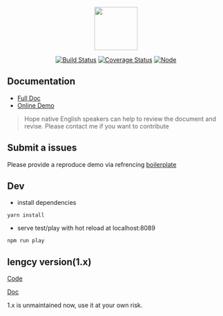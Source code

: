 <p align="center"><a href="https://github.com/njleonzhang/vue-data-tables" target="_blank"><img width="100"src="https://njleonzhang.github.io/vue-data-tables/_media/icon.svg"></a></p>

<p align="center">
  <a href="https://github.com/njleonzhang/vue-data-tables" target="_blank"><img src="https://travis-ci.org/njleonzhang/vue-data-tables.svg?branch=master" alt="Build Status"></a>
  <a href="https://coveralls.io/github/njleonzhang/vue-data-tables?branch=master" target="_blank"><img src='https://coveralls.io/repos/github/njleonzhang/vue-data-tables/badge.svg?branch=master' alt='Coverage Status' /></a>
  <a href="https://www.npmjs.com/package/vue-data-tables" target="_blank"><img src='https://img.shields.io/npm/v/vue-data-tables.svg' alt='Node' /></a>
</p>

## Documentation
* [Full Doc](https://njleonzhang.github.io/vue-data-tables)
* [Online Demo](http://jsfiddle.net/zpczjl/9tp3z4bn/14/)

> Hope native English speakers can help to review the document and revise. Please contact me if you want to contribute

## Submit a issues
Please provide a reproduce demo via refrencing [boilerplate](http://jsfiddle.net/zpczjl/9tp3z4bn/14/)

## Dev

* install dependencies

```
yarn install
```

* serve test/play with hot reload at localhost:8089

```
npm run play
```

## lengcy version(1.x)
[Code](https://github.com/njleonzhang/vue-data-tables/tree/1.x)

[Doc](https://njleonzhang.github.io/vue-data-tables-1.x-doc/)

1.x is unmaintained now, use it at your own risk.
